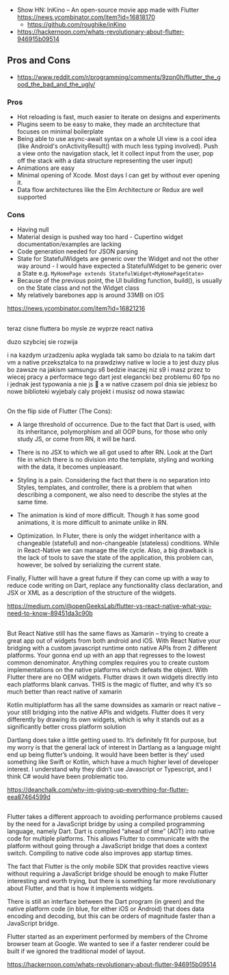 
- Show HN: InKino – An open-source movie app made with Flutter https://news.ycombinator.com/item?id=16818170
  - https://github.com/roughike/inKino
- https://hackernoon.com/whats-revolutionary-about-flutter-946915b09514
## Pros and Cons

- https://www.reddit.com/r/programming/comments/9zpn0h/flutter_the_good_the_bad_and_the_ugly/

### Pros

- Hot reloading is fast, much easier to iterate on designs and experiments
- Plugins seem to be easy to make, they made an architecture that focuses on minimal boilerplate
- Being able to use async-await syntax on a whole UI view is a cool idea (like Android's onActivityResult() with much less typing involved). Push a view onto the navigation stack, let it collect input from the user, pop off the stack with a data structure representing the user input)
- Animations are easy
- Minimal opening of Xcode. Most days I can get by without ever opening it.
- Data flow architectures like the Elm Architecture or Redux are well supported

### Cons

- Having null
- Material design is pushed way too hard - Cupertino widget documentation/examples are lacking
- Code generation needed for JSON parsing
- State for StatefulWidgets are generic over the Widget and not the other way around - I would have expected a StatefulWidget to be generic over a State e.g. `MyHomePage extends StatefulWidget<MyHomePageState>`
- Because of the previous point, the UI building function, build(), is usually on the State class and not the Widget class
- My relatively barebones app is around 33MB on iOS

https://news.ycombinator.com/item?id=16821216

##

teraz cisne fluttera bo mysle ze wyprze react nativa

duzo szybciej sie rozwija

i na kazdym urzadzeniu apka wyglada tak samo bo dziala to na takim dart vm a native przeksztalca to na prawdziwy native w locie
a to jest duzy plus bo zawsze na jakism samsungu s6 bedzie inaczej niz s9 i masz przez to wiecej pracy
a performace tego dart jest elegancki bez problemu 60 fps
no i jednak jest typowania a nie js :slightly_smiling_face:
a w native czasem pol dnia sie jebiesz bo nowe biblioteki wyjebaly caly projekt i musisz od nowa stawiac

##

On the flip side of Flutter (The Cons):

- A large threshold of occurrence. Due to the fact that Dart is used, with its inheritance, polymorphism and all OOP buns, for those who only study JS, or come from RN, it will be hard.

- There is no JSX to which we all got used to after RN. Look at the Dart file in which there is no division into the template, styling and working with the data, it becomes unpleasant.

- Styling is a pain. Considering the fact that there is no separation into Styles, templates, and controller, there is a problem that when describing a component, we also need to describe the styles at the same time.

- The animation is kind of more difficult. Though it has some good animations, it is more difficult to animate unlike in RN.

- Optimization. In Fluter, there is only the widget inheritance with a changeable (stateful) and non-changeable (stateless) conditions. While in React-Native we can manage the life cycle. Also, a big drawback is the lack of tools to save the state of the application, this problem can, however, be solved by serializing the current state.

Finally, Flutter will have a great future if they can come up with a way to reduce code writing on Dart, replace any functionality class declaration, and JSX or XML as a description of the structure of the widgets.

https://medium.com/@openGeeksLab/flutter-vs-react-native-what-you-need-to-know-89451da3c90b

##

But React Native still has the same flaws as Xamarin – trying to create a great app out of widgets from both android and iOS. With React Native your bridging with a custom javascript runtime onto native APIs from 2 different platforms. Your gonna end up with an app that regresses to the lowest common denominator. Anything complex requires you to create custom implementations on the native platforms which defeats the object. With Flutter there are no OEM widgets. Flutter draws it own widgets directly into each platforms blank canvas. THIS is the magic of flutter, and why it’s so much better than react native of xamarin

Kotlin multiplatform has all the same downsides as xamarin or react native – your still bridging into the native APIs and widgets. Flutter does it very differently by drawing its own widgets, which is why it stands out as a significantly better cross platform solution

Dartlang does take a little getting used to. It’s definitely fit for purpose, but my worry is that the general lack of interest in Dartlang as a language might end up being flutter’s undoing. It would have been better is they’ used something like Swift or Kotlin, which have a much higher level of developer interest. I understand why they didn’t use Javascript or Typescript, and I think C# would have been problematic too.

https://deanchalk.com/why-im-giving-up-everything-for-flutter-eea87464599d

##

Flutter takes a different approach to avoiding performance problems caused by the need for a JavaScript bridge by using a compiled programming language, namely Dart. Dart is compiled “ahead of time” (AOT) into native code for multiple platforms. This allows Flutter to communicate with the platform without going through a JavaScript bridge that does a context switch. Compiling to native code also improves app startup times.

The fact that Flutter is the only mobile SDK that provides reactive views without requiring a JavaScript bridge should be enough to make Flutter interesting and worth trying, but there is something far more revolutionary about Flutter, and that is how it implements widgets.


There is still an interface between the Dart program (in green) and the native platform code (in blue, for either iOS or Android) that does data encoding and decoding, but this can be orders of magnitude faster than a JavaScript bridge.


Flutter started as an experiment performed by members of the Chrome browser team at Google. We wanted to see if a faster renderer could be built if we ignored the traditional model of layout.

https://hackernoon.com/whats-revolutionary-about-flutter-946915b09514
